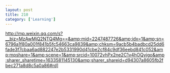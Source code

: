 ```yaml
---
layout: post
title: 210
category: ['Learning']
---
```


http://mp.weixin.qq.com/s?__biz=MzAwMjQ2NTQ4Mg==&amp;mid=2247487726&amp;idx=1&amp;sn=6796a1f80a001f841b5fc54663ca9839&amp;chksm=9acb5b4badbcd25dd6fade3f7cbaa6ad882247e2b5331990d41cbe2cf84c9df36eebd841c052&amp;mpshare=1&amp;scene=1&amp;srcid=10072vhPx2ne2C1v4hOQyjgo&amp;sharer_sharetime=1633581145130&amp;sharer_shareid=d94307a8605fb2fbec271a8d8c5a0a86#rd]


